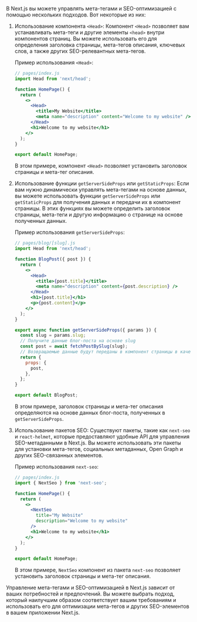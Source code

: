 В Next.js вы можете управлять мета-тегами и SEO-оптимизацией с помощью нескольких подходов. Вот некоторые из них:

1. Использование компонента `<Head>`:
   Компонент `<Head>` позволяет вам устанавливать мета-теги и другие элементы `<head>` внутри компонентов страниц. Вы можете использовать его для определения заголовка страницы, мета-тегов описания, ключевых слов, а также других SEO-релевантных мета-тегов.

   Пример использования `<Head>`:

   ```jsx
   // pages/index.js
   import Head from 'next/head';

   function HomePage() {
     return (
       <>
         <Head>
           <title>My Website</title>
           <meta name="description" content="Welcome to my website" />
         </Head>
         <h1>Welcome to my website</h1>
       </>
     );
   }

   export default HomePage;
   ```

   В этом примере, компонент `<Head>` позволяет установить заголовок страницы и мета-тег описания.

2. Использование функции `getServerSideProps` или `getStaticProps`:
   Если вам нужно динамически управлять мета-тегами на основе данных, вы можете использовать функции `getServerSideProps` или `getStaticProps` для получения данных и передачи их в компонент страницы. В этих функциях вы можете определить заголовок страницы, мета-теги и другую информацию о странице на основе полученных данных.

   Пример использования `getServerSideProps`:

   ```jsx
   // pages/blog/[slug].js
   import Head from 'next/head';

   function BlogPost({ post }) {
     return (
       <>
         <Head>
           <title>{post.title}</title>
           <meta name="description" content={post.description} />
         </Head>
         <h1>{post.title}</h1>
         <p>{post.content}</p>
       </>
     );
   }

   export async function getServerSideProps({ params }) {
     const slug = params.slug;
     // Получите данные блог-поста на основе slug
     const post = await fetchPostBySlug(slug);
     // Возвращаемые данные будут переданы в компонент страницы в качестве пропсов
     return {
       props: {
         post,
       },
     };
   }

   export default BlogPost;
   ```

   В этом примере, заголовок страницы и мета-тег описания определяются на основе данных блог-поста, полученных в `getServerSideProps`.

3. Использование пакетов SEO:
   Существуют пакеты, такие как `next-seo` и `react-helmet`, которые предоставляют удобные API для управления SEO-метаданными в Next.js. Вы можете использовать эти пакеты для установки мета-тегов, социальных метаданных, Open Graph и других SEO-связанных элементов.

   Пример использования `next-seo`:

   ```jsx
   // pages/index.js
   import { NextSeo } from 'next-seo';

   function HomePage() {
     return (
       <>
         <NextSeo
           title="My Website"
           description="Welcome to my website"
         />
         <h1>Welcome to my website</h1>
       </>
     );
   }

   export default HomePage;
   ```

   В этом примере, `NextSeo` компонент из пакета `next-seo` позволяет установить заголовок страницы и мета-тег описания.

Управление мета-тегами и SEO-оптимизацией в Next.js зависит от ваших потребностей и предпочтений. Вы можете выбрать подход, который наилучшим образом соответствует вашим требованиям и использовать его для оптимизации мета-тегов и других SEO-элементов в вашем приложении Next.js.